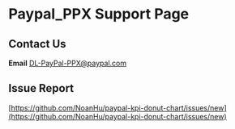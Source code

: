 # Paypal_PPX Support Page

## Contact Us
**Email**
[DL-PayPal-PPX@paypal.com](mailto:DL-PayPal-PPX@paypal.com)

## Issue Report
[https://github.com/NoanHu/paypal-kpi-donut-chart/issues/new](https://github.com/NoanHu/paypal-kpi-donut-chart/issues/new)



